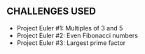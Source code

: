 ## CHALLENGES USED

* Project Euler #1: Multiples of 3 and 5
* Project Euler #2: Even Fibonacci numbers
* Project Euler #3: Largest prime factor
